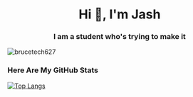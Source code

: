 <h1 align="center">Hi 👋, I'm Jash</h1>
<h3 align="center">I am a student who's trying to make it</h3>

<p align="left"> <img src="https://komarev.com/ghpvc/?username=brucetech627&label=Profile%20views&color=0e75b6&style=flat" alt="brucetech627" /> </p>




</p>


### Here Are My GitHub Stats



[![Top Langs](https://github-readme-stats.vercel.app/api/top-langs/?username=jashvakharia&layout=compact&theme=blueberry)](https://github.com/jash69/github-readme-stats)


